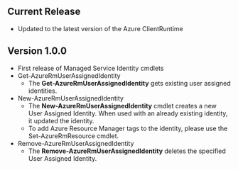 <!--
    Please leave this section at the top of the change log.

    Changes for the current release should go under the section titled "Current Release", and should adhere to the following format:

    ## Current Release
    * Overview of change #1
        - Additional information about change #1
    * Overview of change #2
        - Additional information about change #2
        - Additional information about change #2
    * Overview of change #3
    * Overview of change #4
        - Additional information about change #4

    ## YYYY.MM.DD - Version X.Y.Z (Previous Release)
    * Overview of change #1
        - Additional information about change #1
-->
## Current Release
* Updated to the latest version of the Azure ClientRuntime

## Version 1.0.0
* First release of Managed Service Identity cmdlets
* Get-AzureRmUserAssignedIdentity
    - The **Get-AzureRmUserAssignedIdentity** gets existing user assigned identities.
* New-AzureRmUserAssignedIdentity
    - The **New-AzureRmUserAssignedIdentity** cmdlet creates a new User Assigned Identity. When used with an already existing identity, it updated the identity.
    - To add Azure Resource Manager tags to the identity, please use the Set-AzureRmResource cmdlet.
* Remove-AzureRmUserAssignedIdentity
    - The **Remove-AzureRmUserAssignedIdentity** deletes the specified User Assigned Identity.
